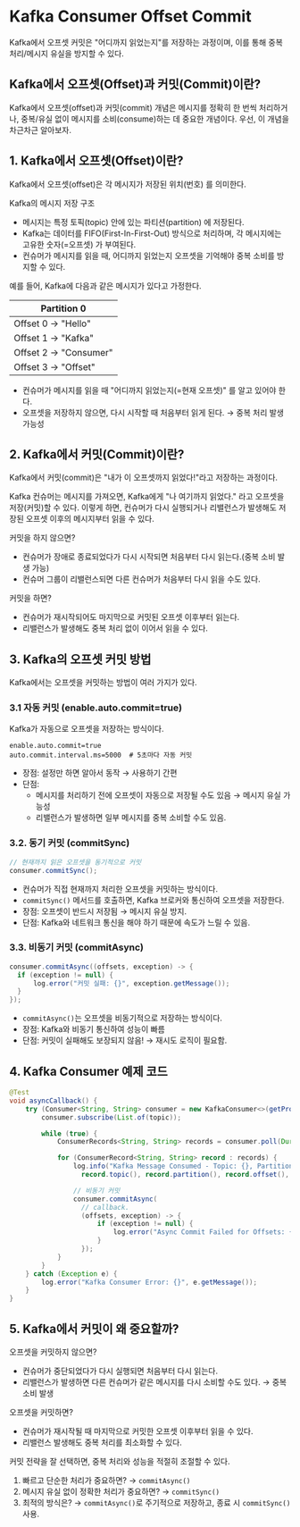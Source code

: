 # Kafka Consumer Offset Commit

Kafka에서 오프셋 커밋은 "어디까지 읽었는지"를 저장하는 과정이며, 이를 통해 중복 처리/메시지 유실을 방지할 수 있다.

## Kafka에서 오프셋(Offset)과 커밋(Commit)이란?

Kafka에서 오프셋(offset)과 커밋(commit) 개념은 메시지를 정확히 한 번씩 처리하거나, 중복/유실 없이 메시지를 소비(consume)하는 데 중요한 개념이다. 우선, 이 개념을 차근차근 알아보자.

## 1. Kafka에서 오프셋(Offset)이란?

Kafka에서 오프셋(offset)은 각 메시지가 저장된 위치(번호) 를 의미한다.

Kafka의 메시지 저장 구조
- 메시지는 특정 토픽(topic) 안에 있는 파티션(partition) 에 저장된다.
- Kafka는 데이터를 FIFO(First-In-First-Out) 방식으로 처리하며, 각 메시지에는 고유한 숫자(=오프셋) 가 부여된다.
- 컨슈머가 메시지를 읽을 때, 어디까지 읽었는지 오프셋을 기억해야 중복 소비를 방지할 수 있다.

예를 들어, Kafka에 다음과 같은 메시지가 있다고 가정한다.

| Partition 0           |
|-----------------------|
| Offset 0 → "Hello"    |
| Offset 1 → "Kafka"    |
| Offset 2 → "Consumer" |
| Offset 3 → "Offset"   |

- 컨슈머가 메시지를 읽을 때 "어디까지 읽었는지(=현재 오프셋)" 를 알고 있어야 한다.
- 오프셋을 저장하지 않으면, 다시 시작할 때 처음부터 읽게 된다. → 중복 처리 발생 가능성

## 2. Kafka에서 커밋(Commit)이란?

Kafka에서 커밋(commit)은 "내가 이 오프셋까지 읽었다!"라고 저장하는 과정이다.

Kafka 컨슈머는 메시지를 가져오면, Kafka에게 "나 여기까지 읽었다." 라고 오프셋을 저장(커밋)할 수 있다. 이렇게 하면, 컨슈머가 다시 실행되거나 리밸런스가 발생해도 저장된 오프셋 이후의 메시지부터 읽을 수 있다.

커밋을 하지 않으면?
- 컨슈머가 장애로 종료되었다가 다시 시작되면 처음부터 다시 읽는다.(중복 소비 발생 가능)
- 컨슈머 그룹이 리밸런스되면 다른 컨슈머가 처음부터 다시 읽을 수도 있다.

커밋을 하면?
- 컨슈머가 재시작되어도 마지막으로 커밋된 오프셋 이후부터 읽는다.
- 리밸런스가 발생해도 중복 처리 없이 이어서 읽을 수 있다.

## 3. Kafka의 오프셋 커밋 방법

Kafka에서는 오프셋을 커밋하는 방법이 여러 가지가 있다.

### 3.1 자동 커밋 (enable.auto.commit=true)

Kafka가 자동으로 오프셋을 저장하는 방식이다.

```properties
enable.auto.commit=true
auto.commit.interval.ms=5000  # 5초마다 자동 커밋
```
- 장점: 설정만 하면 알아서 동작 → 사용하기 간편
- 단점:
    - 메시지를 처리하기 전에 오프셋이 자동으로 저장될 수도 있음 → 메시지 유실 가능성
    - 리밸런스가 발생하면 일부 메시지를 중복 소비할 수도 있음.

### 3.2. 동기 커밋 (commitSync)

```java
// 현재까지 읽은 오프셋을 동기적으로 커밋
consumer.commitSync();
```

- 컨슈머가 직접 현재까지 처리한 오프셋을 커밋하는 방식이다.
- `commitSync()` 메서드를 호출하면, Kafka 브로커와 통신하여 오프셋을 저장한다.
- 장점: 오프셋이 반드시 저장됨 → 메시지 유실 방지.
- 단점: Kafka와 네트워크 통신을 해야 하기 때문에 속도가 느릴 수 있음.

### 3.3. 비동기 커밋 (commitAsync)

```java
consumer.commitAsync((offsets, exception) -> {
  if (exception != null) {
      log.error("커밋 실패: {}", exception.getMessage());
  }
});
```

- `commitAsync()`는 오프셋을 비동기적으로 저장하는 방식이다.
- 장점: Kafka와 비동기 통신하여 성능이 빠름
- 단점: 커밋이 실패해도 보장되지 않음! → 재시도 로직이 필요함.

## 4. Kafka Consumer 예제 코드

```java
@Test
void asyncCallback() {
	try (Consumer<String, String> consumer = new KafkaConsumer<>(getProperties())) {
		consumer.subscribe(List.of(topic));

		while (true) {
			ConsumerRecords<String, String> records = consumer.poll(Duration.ofMillis(100));

			for (ConsumerRecord<String, String> record : records) {
				log.info("Kafka Message Consumed - Topic: {}, Partition: {}, Offset: {}, Key: {}, Value: {}, Timestamp: {}",
				  record.topic(), record.partition(), record.offset(), record.key(), record.value(), record.timestamp());

				// 비동기 커밋
				consumer.commitAsync(
				  // callback.
				  (offsets, exception) -> {
					  if (exception != null) {
						  log.error("Async Commit Failed for Offsets: {} - Exception: {}", offsets, exception.getMessage());
					  }
				  });
			}
		}
	} catch (Exception e) {
		log.error("Kafka Consumer Error: {}", e.getMessage());
	}
}
```

## 5. Kafka에서 커밋이 왜 중요할까?

오프셋을 커밋하지 않으면?
- 컨슈머가 중단되었다가 다시 실행되면 처음부터 다시 읽는다.
- 리밸런스가 발생하면 다른 컨슈머가 같은 메시지를 다시 소비할 수도 있다. → 중복 소비 발생

오프셋을 커밋하면?
- 컨슈머가 재시작될 때 마지막으로 커밋한 오프셋 이후부터 읽을 수 있다.
- 리밸런스 발생해도 중복 처리를 최소화할 수 있다.

커밋 전략을 잘 선택하면, 중복 처리와 성능을 적절히 조절할 수 있다.
1. 빠르고 단순한 처리가 중요하면? → `commitAsync()`
2. 메시지 유실 없이 정확한 처리가 중요하면? → `commitSync()`
3. 최적의 방식은? → `commitAsync()`로 주기적으로 저장하고, 종료 시 `commitSync()` 사용.
